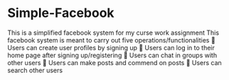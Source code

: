 # Simple-Facebook
This is a simplified facebook system for my curse work assignment
This facebook system is meant to carry out five operations/functionalities
	Users can create user profiles by signing up
	Users can log in to their home page after signing up/registering
	Users can chat in groups with other users
	Users can make posts and commend on posts
	Users can search other users 

